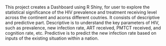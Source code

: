 

This project creates a Dashboard using R Shiny, for user to explore the statistical significance of the HIV prevalence and treatment receiving level across the continent and acorss different coutries.
It consists of descriptive and predictive part. 
Descriptive is to understand the key parameters of HIV, such as prevalence, new infection rate, ART received, PMTCT received, and cognition rate, etc.
Predictive is to predict the new infection rate based on inputs of the existing situation within a nation.
